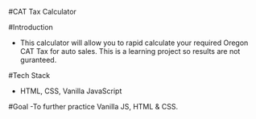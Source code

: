#CAT Tax Calculator

#Introduction
- This calculator will allow you to rapid calculate your required Oregon CAT Tax for auto sales. This is a learning project so results are not guranteed. 

#Tech Stack
- HTML, CSS, Vanilla JavaScript

#Goal
-To further practice Vanilla JS, HTML & CSS.